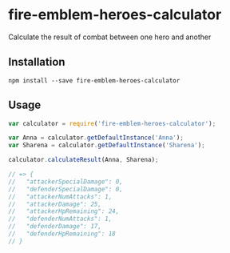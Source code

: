 # fire-emblem-heroes-calculator

Calculate the result of combat between one hero and another

## Installation

```
npm install --save fire-emblem-heroes-calculator
```

## Usage

```js
var calculator = require('fire-emblem-heroes-calculator');

var Anna = calculator.getDefaultInstance('Anna');
var Sharena = calculator.getDefaultInstance('Sharena');

calculator.calculateResult(Anna, Sharena);

// => {
//   "attackerSpecialDamage": 0,
//   "defenderSpecialDamage": 0,
//   "attackerNumAttacks": 1,
//   "attackerDamage": 25,
//   "attackerHpRemaining": 24,
//   "defenderNumAttacks": 1,
//   "defenderDamage": 17,
//   "defenderHpRemaining": 18
// }
```
